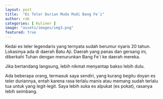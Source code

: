 ```yaml
---
layout: post
title:  "Es Teler Durian Muda Mudi Bang Fe`i"
author: rob
categories: [ Kuliner ]
image: "assets/images/img3.png"
featured: true
---
```


Kedai es teler legendaris yang ternyata sudah berumur nyaris 20 tahun. Lokasinya ada di daerah Batu Aji. Daerah yang panas dan gersang ini, diberkahi Tuhan dengan menurunkan Bang Fe`i ke daerah mereka.

Jika bertandang langsung, lebih nikmat menyantap bakso lebih dulu. 

Ada beberapa orang, termasuk saya sendiri, yang kurang begitu doyan es teler duriannya, entah karena rasa terlalu manis atau memang sudah terlalu tua untuk yang legit-legit. Saya lebih suka es alpukat (es pokat), rasanya lebih seimbang.